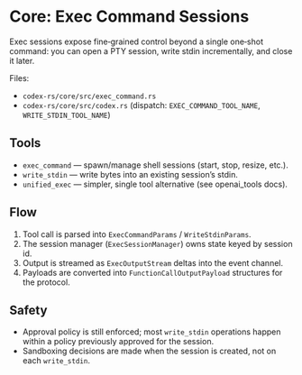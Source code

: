 # Core: Exec Command Sessions

Exec sessions expose fine‑grained control beyond a single one‑shot command: you
can open a PTY session, write stdin incrementally, and close it later.

Files:
- `codex-rs/core/src/exec_command.rs`
- `codex-rs/core/src/codex.rs` (dispatch: `EXEC_COMMAND_TOOL_NAME`, `WRITE_STDIN_TOOL_NAME`)

## Tools

- `exec_command` — spawn/manage shell sessions (start, stop, resize, etc.).
- `write_stdin` — write bytes into an existing session’s stdin.
- `unified_exec` — simpler, single tool alternative (see openai_tools docs).

## Flow

1. Tool call is parsed into `ExecCommandParams` / `WriteStdinParams`.
2. The session manager (`ExecSessionManager`) owns state keyed by session id.
3. Output is streamed as `ExecOutputStream` deltas into the event channel.
4. Payloads are converted into `FunctionCallOutputPayload` structures for the
   protocol.

## Safety

- Approval policy is still enforced; most `write_stdin` operations happen within
  a policy previously approved for the session.
- Sandboxing decisions are made when the session is created, not on each
  `write_stdin`.

